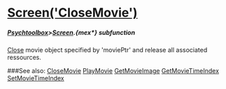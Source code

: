# [Screen('CloseMovie')](Screen-CloseMovie) 
##### [Psychtoolbox](Pyschtoolbox)>[Screen](Screen).{mex*} subfunction


[Close](Close) movie object specified by 'moviePtr' and release all associated  
ressources.  


###See also:
[CloseMovie](Screen-CloseMovie) [PlayMovie](Screen-PlayMovie) [GetMovieImage](Screen-GetMovieImage) [GetMovieTimeIndex](Screen-GetMovieTimeIndex) [SetMovieTimeIndex](Screen-SetMovieTimeIndex)
